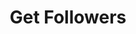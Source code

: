 ---
title: Get Followers
excerpt: >-
  List of a forum's followers. For privacy reason, only the current user will be
  included in the list (if the user follows the specified forum).


  Required scopes:

  + **read**
api:
  file: forum.json
  operationId: Forums.Followers
hidden: false
---